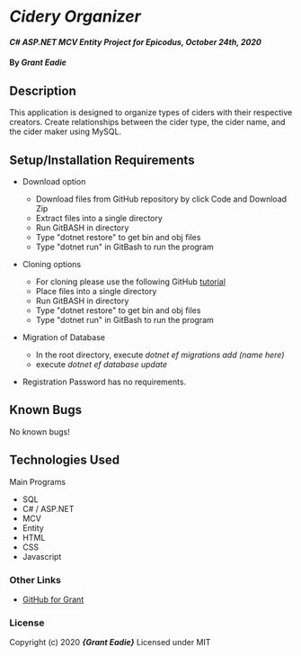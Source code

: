 # _Cidery Organizer_

#### _C# ASP.NET MCV Entity Project for Epicodus, October 24th, 2020_

#### By _**Grant Eadie**_

## Description

This application is designed to organize types of ciders with their respective creators. Create relationships between the cider type, the cider name, and the cider maker using MySQL. 

## Setup/Installation Requirements

- Download option

  - Download files from GitHub repository by click Code and Download Zip
  - Extract files into a single directory
  - Run GitBASH in directory
  - Type "dotnet restore" to get bin and obj files
  - Type "dotnet run" in GitBash to run the program

- Cloning options
  - For cloning please use the following GitHub [tutorial](https://docs.github.com/en/enterprise/2.16/user/github/creating-cloning-and-archiving-repositories/cloning-a-repository)
  - Place files into a single directory
  - Run GitBASH in directory
  - Type "dotnet restore" to get bin and obj files
  - Type "dotnet run" in GitBash to run the program

- Migration of Database
  - In the root directory, execute _dotnet ef migrations add (name here)_
  - execute _dotnet ef database update_

- Registration Password has no requirements.

## Known Bugs

No known bugs!

## Technologies Used

Main Programs

- SQL
- C# / ASP.NET
- MCV
- Entity
- HTML
- CSS
- Javascript

### Other Links

- [GitHub for Grant](https://github.com/granteadie)

### License

Copyright (c) 2020 **_{Grant Eadie}_**
Licensed under MIT
